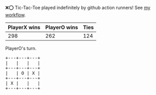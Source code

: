 :x::o: Tic-Tac-Toe played indefinitely by github action runners! See [my workflow](.github/workflows/play.yaml).

|PlayerX wins|PlayerO wins|Ties|
|-|-|-|
|298|262|124|

PlayerO's turn.

<pre>
+---+---+---+
|   |   |   |
+---+---+---+
|   | O | X |
+---+---+---+
| X |   |   |
+---+---+---+
</pre>